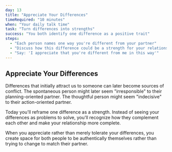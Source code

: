 ```yaml
---
day: 13
title: "Appreciate Your Differences"
timeRequired: "10 minutes"
when: "Your daily talk time"
task: "Turn differences into strengths"
success: "You both identify one difference as a positive trait"
steps:
  - "Each person names one way you're different from your partner"
  - "Discuss how this difference could be a strength for your relationship"
  - "Say: 'I appreciate that you're different from me in this way'"
---
```


## Appreciate Your Differences

Differences that initially attract us to someone can later become sources of conflict. The spontaneous person might later seem "irresponsible" to their planning-oriented partner. The thoughtful person might seem "indecisive" to their action-oriented partner.

Today you'll reframe one difference as a strength. Instead of seeing your differences as problems to solve, you'll recognize how they complement each other and make your relationship more complete.

When you appreciate rather than merely tolerate your differences, you create space for both people to be authentically themselves rather than trying to change to match their partner.
